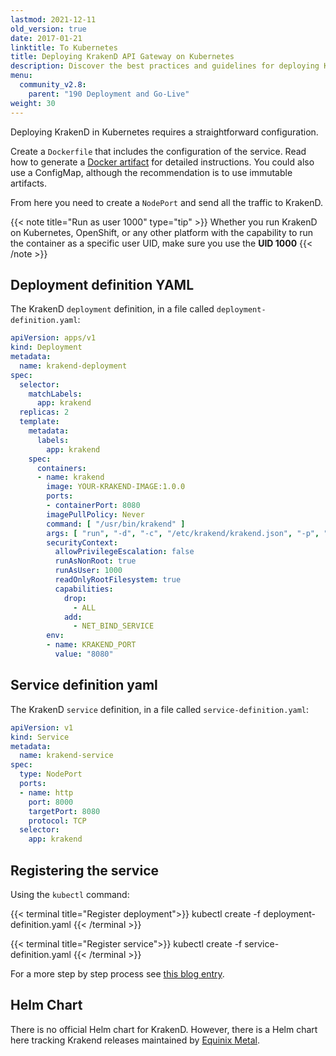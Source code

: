 ```yaml
---
lastmod: 2021-12-11
old_version: true
date: 2017-01-21
linktitle: To Kubernetes
title: Deploying KrakenD API Gateway on Kubernetes
description: Discover the best practices and guidelines for deploying KrakenD API Gateway on Kubernetes, enabling scalable and efficient API management
menu:
  community_v2.8:
    parent: "190 Deployment and Go-Live"
weight: 30
---
```


Deploying KrakenD in Kubernetes requires a straightforward configuration.

Create a `Dockerfile` that includes the configuration of the service. Read how to generate a [Docker artifact](/docs/v2.8/deploying/docker/) for detailed instructions. You could also use a ConfigMap, although the recommendation is to use immutable artifacts.

From here you need to create a `NodePort` and send all the traffic to KrakenD.

{{< note title="Run as user 1000" type="tip" >}}
Whether you run KrakenD on Kubernetes, OpenShift, or any other platform with the capability to run the container as a specific user UID, make sure you use the **UID 1000**
{{< /note >}}


## Deployment definition YAML
The KrakenD `deployment` definition, in a file called `deployment-definition.yaml`:

```yaml
apiVersion: apps/v1
kind: Deployment
metadata:
  name: krakend-deployment
spec:
  selector:
    matchLabels:
      app: krakend
  replicas: 2
  template:
    metadata:
      labels:
        app: krakend
    spec:
      containers:
      - name: krakend
        image: YOUR-KRAKEND-IMAGE:1.0.0
        ports:
        - containerPort: 8080
        imagePullPolicy: Never
        command: [ "/usr/bin/krakend" ]
        args: [ "run", "-d", "-c", "/etc/krakend/krakend.json", "-p", "8080" ]
        securityContext:
          allowPrivilegeEscalation: false
          runAsNonRoot: true
          runAsUser: 1000
          readOnlyRootFilesystem: true
          capabilities:
            drop:
              - ALL
            add:
              - NET_BIND_SERVICE
        env:
        - name: KRAKEND_PORT
          value: "8080"
```


## Service definition yaml

The KrakenD `service` definition, in a file called `service-definition.yaml`:
```yaml
apiVersion: v1
kind: Service
metadata:
  name: krakend-service
spec:
  type: NodePort
  ports:
  - name: http
    port: 8000
    targetPort: 8080
    protocol: TCP
  selector:
    app: krakend
```

## Registering the service

Using the `kubectl` command:

{{< terminal title="Register deployment">}}
kubectl create -f deployment-definition.yaml
{{< /terminal >}}

{{< terminal title="Register service">}}
kubectl create -f service-definition.yaml
{{< /terminal >}}

For a more step by step process see [this blog entry](/blog/krakend-on-kubernetes/).

## Helm Chart

There is no official Helm chart for KrakenD. However, there is a Helm chart here
tracking Krakend releases maintained by [Equinix Metal](https://github.com/equinixmetal-helm/krakend).

